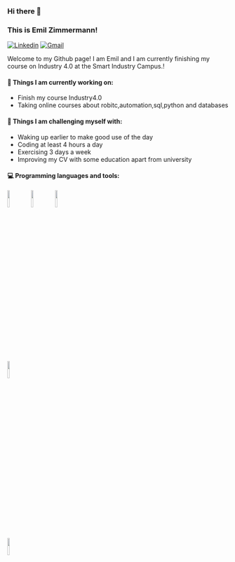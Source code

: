 
### Hi there 👋 
### This is Emil Zimmermann!


[![Linkedin](https://img.shields.io/badge/-LinkedIn-blue?style=flat&logo=Linkedin&logoColor=white)](https://www.linkedin.com/in/emil-zimmermann-986251224/)
[![Gmail](https://img.shields.io/badge/-Gmail-c14438?style=flat&logo=Gmail&logoColor=white)](mailto:Emil.Zimmermann1990@gmail.com)

Welcome to my Github page! I am Emil and I am currently finishing my course on Industry 4.0 at the Smart Industry Campus.!  




#### 🌱 Things I am currently working on: 
- Finish my course Industry4.0
- Taking online courses about robitc,automation,sql,python and databases 


#### :muscle: Things I am challenging myself with:
- Waking up earlier to make good use of the day
- Coding at least 4 hours a day
- Exercising 3 days a week
- Improving my CV with some education apart from university

#### :computer: Programming languages and tools: 
<p>


<code><img width="10%" src="https://www.vectorlogo.zone/logos/python/python-ar21.svg"></code>
<code><img width="10%" src="https://www.vectorlogo.zone/logos/mysql/mysql-ar21.svg"></code>
<code><img width="10%" src="https://www.vectorlogo.zone/logos/mongodb/mongodb-ar21.svg"></code>
<br />
<code><img width="10%" src="https://www.vectorlogo.zone/logos/git-scm/git-scm-ar21.svg"></code>
</p>
<code><img width="10%" src="https://upload.wikimedia.org/wikipedia/commons/4/4f/Csharp_Logo.png"></code>
